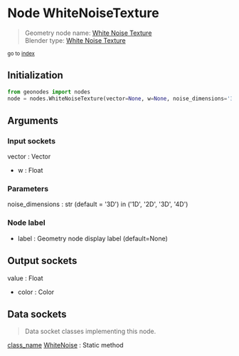 
# Node WhiteNoiseTexture

> Geometry node name: [White Noise Texture](https://docs.blender.org/manual/en/latest/modeling/geometry_nodes/material/white_noise_texture.html)<br>
  Blender type: [White Noise Texture](https://docs.blender.org/api/current/bpy.types.ShaderNodeTexWhiteNoise.html)
  
<sub>go to [index](/docs/index.md)</sub>

## Initialization

```python
from geonodes import nodes
node = nodes.WhiteNoiseTexture(vector=None, w=None, noise_dimensions='3D', label=None)
```



## Arguments


### Input sockets

vector : Vector
- w : Float

### Parameters

noise_dimensions : str (default = '3D') in ('1D', '2D', '3D', '4D')

### Node label

- label : Geometry node display label (default=None)

## Output sockets

value : Float
- color : Color

## Data sockets

> Data socket classes implementing this node.
  
[class_name](docs/sockets/Texture.md) [WhiteNoise](docs/sockets/Texture.md#whitenoise) : Static method

